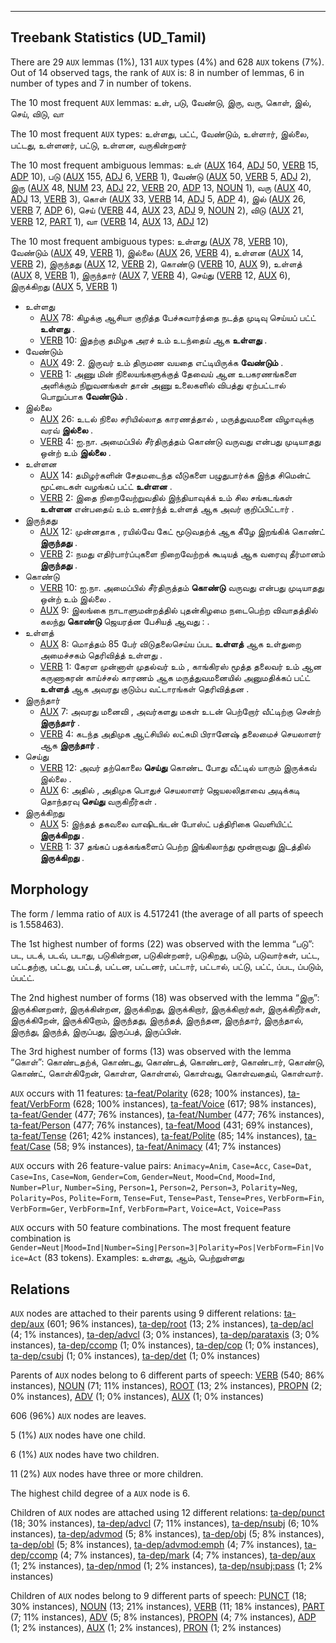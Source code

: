 

--------------------------------------------------------------------------------

## Treebank Statistics (UD_Tamil)

There are 29 `AUX` lemmas (1%), 131 `AUX` types (4%) and 628 `AUX` tokens (7%).
Out of 14 observed tags, the rank of `AUX` is: 8 in number of lemmas, 6 in number of types and 7 in number of tokens.

The 10 most frequent `AUX` lemmas: உள், படு, வேண்டு, இரு, வரு, கொள், இல், செய், விடு, வா

The 10 most frequent `AUX` types:  உள்ளது, பட்ட், வேண்டும், உள்ளார், இல்லை, பட்டது, உள்ளனர், பட்டு, உள்ளன, வருகின்றனர்

The 10 most frequent ambiguous lemmas: உள் ([AUX]() 164, [ADJ]() 50, [VERB]() 15, [ADP]() 10), படு ([AUX]() 155, [ADJ]() 6, [VERB]() 1), வேண்டு ([AUX]() 50, [VERB]() 5, [ADJ]() 2), இரு ([AUX]() 48, [NUM]() 23, [ADJ]() 22, [VERB]() 20, [ADP]() 13, [NOUN]() 1), வரு ([AUX]() 40, [ADJ]() 13, [VERB]() 3), கொள் ([AUX]() 33, [VERB]() 14, [ADJ]() 5, [ADP]() 4), இல் ([AUX]() 26, [VERB]() 7, [ADP]() 6), செய் ([VERB]() 44, [AUX]() 23, [ADJ]() 9, [NOUN]() 2), விடு ([AUX]() 21, [VERB]() 12, [PART]() 1), வா ([VERB]() 14, [AUX]() 13, [ADJ]() 12)

The 10 most frequent ambiguous types:  உள்ளது ([AUX]() 78, [VERB]() 10), வேண்டும் ([AUX]() 49, [VERB]() 1), இல்லை ([AUX]() 26, [VERB]() 4), உள்ளன ([AUX]() 14, [VERB]() 2), இருந்தது ([AUX]() 12, [VERB]() 2), கொண்டு ([VERB]() 10, [AUX]() 9), உள்ளத் ([AUX]() 8, [VERB]() 1), இருந்தார் ([AUX]() 7, [VERB]() 4), செய்து ([VERB]() 12, [AUX]() 6), இருக்கிறது ([AUX]() 5, [VERB]() 1)


* உள்ளது
  * [AUX]() 78: கிழக்கு ஆசியா குறித்த பேச்சுவார்த்தை நடத்த முடிவு செய்யப் பட்ட் <b>உள்ளது</b> .
  * [VERB]() 10: இதற்கு தமிழக அரச் உம் உடந்தைய் ஆக <b>உள்ளது</b> .
* வேண்டும்
  * [AUX]() 49: 2. இருவர் உம் திருமண வயதை எட்டியிருக்க <b>வேண்டும்</b> .
  * [VERB]() 1: அணு மின் நிலையங்களுக்குத் தேவைய் ஆன உபகரணங்களை அளிக்கும் நிறுவனங்கள் தான் அணு உலைகளில் விபத்து ஏற்பட்டால் பொறுப்பாக <b>வேண்டும்</b> .
* இல்லை
  * [AUX]() 26: உடல் நிலை சரியில்லாத காரணத்தால் , மருத்துவமனை விழாவுக்கு வரவ் <b>இல்லை</b> .
  * [VERB]() 4: ஐ.நா. அமைப்பில் சீர்திருத்தம் கொண்டு வருவது என்பது முடியாதது ஒன்ற் உம் <b>இல்லை</b> .
* உள்ளன
  * [AUX]() 14: தமிழர்களின் சேதமடைந்த வீடுகளை பழுதுபார்க்க இந்த சிமென்ட் மூட்டைகள் வழங்கப் பட்ட் <b>உள்ளன</b> .
  * [VERB]() 2: இதை நிறைவேற்றுவதில் இந்தியாவுக்க் உம் சில சங்கடங்கள் <b>உள்ளன</b> என்பதைய் உம் உணர்ந்த் உள்ளத் ஆக அவர் குறிப்பிட்டார் .
* இருந்தது
  * [AUX]() 12: முன்னதாக , ரயில்வே கேட் மூடுவதற்க் ஆக கீழே இறங்கிக் கொண்ட் <b>இருந்தது</b> .
  * [VERB]() 2: நமது எதிர்பார்ப்புகளை நிறைவேற்றக் கூடியத் ஆக வரைவு தீர்மானம் <b>இருந்தது</b> .
* கொண்டு
  * [VERB]() 10: ஐ.நா. அமைப்பில் சீர்திருத்தம் <b>கொண்டு</b> வருவது என்பது முடியாதது ஒன்ற் உம் இல்லை .
  * [AUX]() 9: இலங்கை நாடாளுமன்றத்தில் புதன்கிழமை நடைபெற்ற விவாதத்தில் கலந்து <b>கொண்டு</b> ஜெயரத்ன பேசியத் ஆவது : .
* உள்ளத்
  * [AUX]() 8: மொத்தம் 85 பேர் விடுதலைசெய்ய ப்பட <b>உள்ளத்</b> ஆக உள்துறை அமைச்சகம் தெரிவித்த் உள்ளது .
  * [VERB]() 1: கேரள முன்னாள் முதல்வர் உம் , காங்கிரஸ் மூத்த தலைவர் உம் ஆன கருணாகரன் காய்ச்சல் காரணம் ஆக மருத்துவமனையில் அனுமதிக்கப் பட்ட் <b>உள்ளத்</b> ஆக அவரது குடும்ப வட்டாரங்கள் தெரிவித்தன .
* இருந்தார்
  * [AUX]() 7: அவரது மனைவி , அவர்களது மகள் உடன் பெற்றோர் வீட்டிற்கு சென்ற் <b>இருந்தார்</b> .
  * [VERB]() 4: கடந்த அதிமுக ஆட்சியில் லட்சுமி பிரானேஷ் தலைமைச் செயலாளர் ஆக <b>இருந்தார்</b> .
* செய்து
  * [VERB]() 12: அவர் தற்கொலை <b>செய்து</b> கொண்ட போது வீட்டில் யாரும் இருக்கவ் இல்லை .
  * [AUX]() 6: அதில் , அதிமுக பொதுச் செயலாளர் ஜெயலலிதாவை அடிக்கடி தொந்தரவு <b>செய்து</b> வருகிறீர்கள் .
* இருக்கிறது
  * [AUX]() 5: இந்தத் தகவலை வாஷிடங்டன் போஸ்ட் பத்திரிகை வெளியிட்ட் <b>இருக்கிறது</b> .
  * [VERB]() 1: 37 தங்கப் பதக்கங்களைப் பெற்ற இங்கிலாந்து மூன்றாவது இடத்தில் <b>இருக்கிறது</b> .

## Morphology

The form / lemma ratio of `AUX` is 4.517241 (the average of all parts of speech is 1.558463).

The 1st highest number of forms (22) was observed with the lemma “படு”: பட, படக், படவ், படாது, படுகின்றன, படுகின்றனர், படுகிறது, படும், படுவார்கள், பட்ட, பட்டதற்கு, பட்டது, பட்டத், பட்டன, பட்டனர், பட்டார், பட்டால், பட்டு, பட்ட், ப்பட, ப்படும், ப்பட்ட்.

The 2nd highest number of forms (18) was observed with the lemma “இரு”: இருக்கினறனர், இருக்கின்றன, இருக்கிறது, இருக்கிறார், இருக்கிறார்கள், இருக்கிறீர்கள், இருக்கிறேன், இருக்கிறோம், இருந்தது, இருந்தத், இருந்தன, இருந்தார், இருந்தால், இருந்து, இருந்த், இருப்பது, இருப்பத், இருப்பின்.

The 3rd highest number of forms (13) was observed with the lemma “கொள்”: கொண்டதற்க், கொண்டது, கொண்டத், கொண்டனர், கொண்டார், கொண்டு, கொண்ட், கொள்கிறேன், கொள்ள, கொள்ளல், கொள்வது, கொள்வதைய், கொள்வார்.

`AUX` occurs with 11 features: [ta-feat/Polarity]() (628; 100% instances), [ta-feat/VerbForm]() (628; 100% instances), [ta-feat/Voice]() (617; 98% instances), [ta-feat/Gender]() (477; 76% instances), [ta-feat/Number]() (477; 76% instances), [ta-feat/Person]() (477; 76% instances), [ta-feat/Mood]() (431; 69% instances), [ta-feat/Tense]() (261; 42% instances), [ta-feat/Polite]() (85; 14% instances), [ta-feat/Case]() (58; 9% instances), [ta-feat/Animacy]() (41; 7% instances)

`AUX` occurs with 26 feature-value pairs: `Animacy=Anim`, `Case=Acc`, `Case=Dat`, `Case=Ins`, `Case=Nom`, `Gender=Com`, `Gender=Neut`, `Mood=Cnd`, `Mood=Ind`, `Number=Plur`, `Number=Sing`, `Person=1`, `Person=2`, `Person=3`, `Polarity=Neg`, `Polarity=Pos`, `Polite=Form`, `Tense=Fut`, `Tense=Past`, `Tense=Pres`, `VerbForm=Fin`, `VerbForm=Ger`, `VerbForm=Inf`, `VerbForm=Part`, `Voice=Act`, `Voice=Pass`

`AUX` occurs with 50 feature combinations.
The most frequent feature combination is `Gender=Neut|Mood=Ind|Number=Sing|Person=3|Polarity=Pos|VerbForm=Fin|Voice=Act` (83 tokens).
Examples: உள்ளது, ஆம், பெற்றுள்ளது


## Relations

`AUX` nodes are attached to their parents using 9 different relations: [ta-dep/aux]() (601; 96% instances), [ta-dep/root]() (13; 2% instances), [ta-dep/acl]() (4; 1% instances), [ta-dep/advcl]() (3; 0% instances), [ta-dep/parataxis]() (3; 0% instances), [ta-dep/ccomp]() (1; 0% instances), [ta-dep/cop]() (1; 0% instances), [ta-dep/csubj]() (1; 0% instances), [ta-dep/det]() (1; 0% instances)

Parents of `AUX` nodes belong to 6 different parts of speech: [VERB]() (540; 86% instances), [NOUN]() (71; 11% instances), [ROOT]() (13; 2% instances), [PROPN]() (2; 0% instances), [ADV]() (1; 0% instances), [AUX]() (1; 0% instances)

606 (96%) `AUX` nodes are leaves.

5 (1%) `AUX` nodes have one child.

6 (1%) `AUX` nodes have two children.

11 (2%) `AUX` nodes have three or more children.

The highest child degree of a `AUX` node is 6.

Children of `AUX` nodes are attached using 12 different relations: [ta-dep/punct]() (18; 30% instances), [ta-dep/advcl]() (7; 11% instances), [ta-dep/nsubj]() (6; 10% instances), [ta-dep/advmod]() (5; 8% instances), [ta-dep/obj]() (5; 8% instances), [ta-dep/obl]() (5; 8% instances), [ta-dep/advmod:emph]() (4; 7% instances), [ta-dep/ccomp]() (4; 7% instances), [ta-dep/mark]() (4; 7% instances), [ta-dep/aux]() (1; 2% instances), [ta-dep/nmod]() (1; 2% instances), [ta-dep/nsubj:pass]() (1; 2% instances)

Children of `AUX` nodes belong to 9 different parts of speech: [PUNCT]() (18; 30% instances), [NOUN]() (13; 21% instances), [VERB]() (11; 18% instances), [PART]() (7; 11% instances), [ADV]() (5; 8% instances), [PROPN]() (4; 7% instances), [ADP]() (1; 2% instances), [AUX]() (1; 2% instances), [PRON]() (1; 2% instances)

